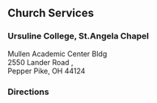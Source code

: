 ## Church Services

### Ursuline College, St.Angela Chapel 
Mullen Academic Center Bldg  
2550 Lander Road ,  
Pepper Pike, OH 44124  

### Directions
<div data-lift="google.map" data-address="2550 Lander Road,Pepper Pike, OH 44124">
</div>
